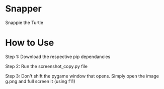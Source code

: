 # Snapper
Snappie the Turtle
# How to Use
Step 1: Download the respective pip dependancies  


Step 2: Run the screenshot_copy.py file


Step 3: Don't shift the pygame window that opens. Simply open the image g.png and full screen it (using f11) 

